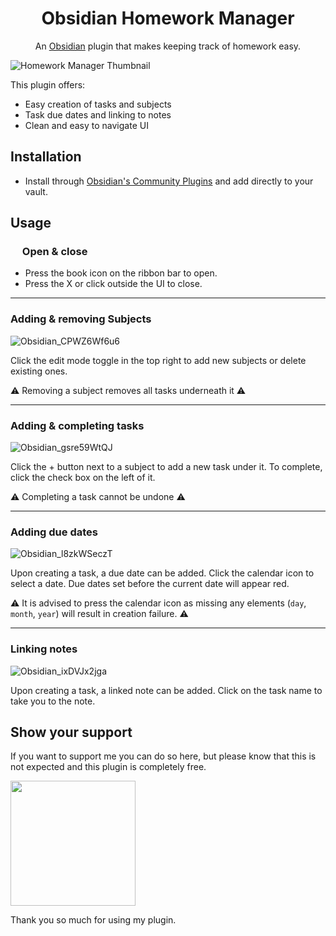 <h1 align="center"> Obsidian Homework Manager </h1>
<p align="center"> An <a href="https://obsidian.md/">Obsidian</a> plugin that makes keeping track of homework easy.</p>

![Homework Manager Thumbnail](https://github.com/kadisonm/obsidian-homework-plugin/assets/134670047/e45a888f-8f11-4358-9a81-16c28572f3ca)

This plugin offers:
- Easy creation of tasks and subjects
- Task due dates and linking to notes
- Clean and easy to navigate UI

## Installation
- Install through [Obsidian's Community Plugins](https://obsidian.md/plugins) and add directly to your vault.

## Usage
<h3><img src="https://github.com/kadisonm/obsidian-homework-plugin/assets/134670047/e648f705-b3d0-4da3-a9e9-835e2707ac57" width="15"/> Open & close</h3>

- Press the book icon on the ribbon bar to open.
- Press the X or click outside the UI to close.

---

### Adding & removing Subjects
![Obsidian_CPWZ6Wf6u6](https://github.com/kadisonm/obsidian-homework-plugin/assets/134670047/cce6918e-7aa1-490c-af36-6a3656b5f845)

Click the edit mode toggle in the top right to add new subjects or delete existing ones.

⚠ Removing a subject removes all tasks underneath it ⚠

---

### Adding & completing tasks
![Obsidian_gsre59WtQJ](https://github.com/kadisonm/obsidian-homework-plugin/assets/134670047/e15db3f6-fbb6-49c9-807a-d2d652eb8c52)

Click the + button next to a subject to add a new task under it. To complete, click the check box on the left of it.

⚠ Completing a task cannot be undone ⚠

---

### Adding due dates
![Obsidian_l8zkWSeczT](https://github.com/kadisonm/obsidian-homework-plugin/assets/134670047/3410485a-a21b-4f2c-b1fd-3c52aec79774)

Upon creating a task, a due date can be added. Click the calendar icon to select a date. Due dates set before the current date will appear red.
  
⚠ It is advised to press the calendar icon as missing any elements (`day`, `month`, `year`) will result in creation failure. ⚠

---

### Linking notes
![Obsidian_ixDVJx2jga](https://github.com/kadisonm/obsidian-homework-plugin/assets/134670047/2ed7e89f-0b7f-4c41-b03f-1a99f7661aec)

Upon creating a task, a linked note can be added. Click on the task name to take you to the note.

## Show your support

If you want to support me you can do so here, but please know that this is not expected and this plugin is completely free.

[<img src="https://github.com/kadisonm/obsidian-reference-generator/assets/134670047/826ead37-1265-42b1-b171-928d1e17035f" width="200">](https://www.buymeacoffee.com/kadisonm)

Thank you so much for using my plugin.
